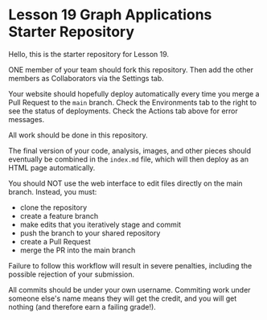 # Lesson 19 Graph Applications Starter Repository

Hello, this is the starter repository for Lesson 19.

ONE member of your team should fork this repository. Then add the other members as Collaborators via the Settings tab.

Your website should hopefully deploy automatically every time you merge a Pull Request to the `main` branch. Check the Environments tab to the right to see the status of deployments. Check the Actions tab above for error messages.

All work should be done in this repository.

The final version of your code, analysis, images, and other pieces should eventually be combined in the `index.md` file, which will then deploy as an HTML page automatically.

You should NOT use the web interface to edit files directly on the main branch. Instead, you must:
- clone the repository
- create a feature branch
- make edits that you iteratively stage and commit
- push the branch to your shared repository
- create a Pull Request
- merge the PR into the main branch

Failure to follow this workflow will result in severe penalties, including the possible rejection of your submission.

All commits should be under your own username. Commiting work under someone else's name means they will get the credit, and you will get nothing (and therefore earn a failing grade!).
